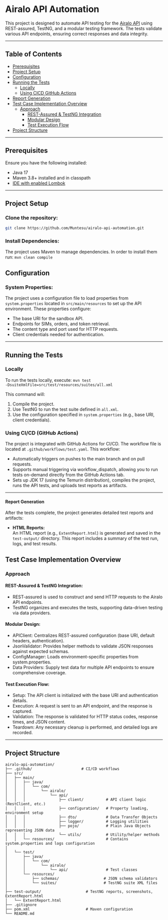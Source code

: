 # Airalo API Automation

This project is designed to automate API testing for the [Airalo API](https://partners-doc.airalo.com/) using REST-assured, TestNG, and a modular testing framework. The tests validate various API endpoints, ensuring correct responses and data integrity.

---

## Table of Contents

- [Prerequisites](#prerequisites)
- [Project Setup](#project-setup)
- [Configuration](#configuration)
- [Running the Tests](#running-the-tests)
  - [Locally](#locally)
  - [Using CICD GitHub Actions](#using-cicd-github-actions)
- [Report Generation](#report-generation)
- [Test Case Implementation Overview](#test-case-implementation-overview)
  - [Approach](#approach)
    - [REST-Assured & TestNG Integration](#rest-assured--testng-integration)
    - [Modular Design](#modular-design)
    - [Test Execution Flow](#test-execution-flow)
- [Project Structure](#project-structure)

---

## Prerequisites

Ensure you have the following installed:

- Java 17 
- Maven 3.8+ installed and in classpath
- [IDE with enabled Lombok](https://www.baeldung.com/lombok-ide)

---

## Project Setup

### Clone the repository:
```bash
git clone https://github.com/Muntesu/airalo-api-automation.git
````

### Install Dependencies:
The project uses Maven to manage dependencies. In order to install them run: <code>mvn clean compile</code>

## Configuration

### System Properties:
The project uses a configuration file to load properties from `system.properties` located in `src/main/resources` to set up the API environment.
These properties configure:

- The base URI for the sandbox API.
- Endpoints for SIMs, orders, and token retrieval.
- The content type and port used for HTTP requests.
- Client credentials needed for authentication.

---

## Running the Tests

### Locally
To run the tests locally, execute:
<code>mvn test -DsuiteXmlFile=src/test/resources/suites/all.xml</code>


This command will:
1. Compile the project.
2. Use TestNG to run the test suite defined in `all.xml`.
3. Use the configuration specified in `system.properties` (e.g., base URI, client credentials).

### Using CI/CD (GitHub Actions)
The project is integrated with GitHub Actions for CI/CD. The workflow file is located at `.github/workflows/test.yaml`. 
This workflow:

- Automatically triggers on pushes to the main branch and on pull requests.
- Supports manual triggering via workflow_dispatch, allowing you to run tests on-demand directly from the GitHub Actions tab.
- Sets up JDK 17 (using the Temurin distribution), compiles the project, runs the API tests, and uploads test reports as artifacts.

---

#### Report Generation

After the tests complete, the project generates detailed test reports and artifacts:

- **HTML Reports:**  
  An HTML report (e.g., `ExtentReport.html`) is generated and saved in the `test-output/` directory. This report includes a summary of the test run, logs, and test results.

## Test Case Implementation Overview

### Approach

#### REST-Assured & TestNG Integration:
- REST-assured is used to construct and send HTTP requests to the Airalo API endpoints.
- TestNG organizes and executes the tests, supporting data-driven testing via data providers.

#### Modular Design:
- APIClient: Centralizes REST-assured configuration (base URI, default headers, authentication).
- JsonValidator: Provides helper methods to validate JSON responses against expected schemas.
- ConfigManager: Loads environment-specific properties from system.properties.
- Data Providers: Supply test data for multiple API endpoints to ensure comprehensive coverage.

#### Test Execution Flow:
- Setup: The API client is initialized with the base URI and authentication details.
- Execution: A request is sent to an API endpoint, and the response is captured.
- Validation: The response is validated for HTTP status codes, response times, and JSON content.
- Teardown: Any necessary cleanup is performed, and detailed logs are recorded.

---

## Project Structure
```
airalo-api-automation/
├── .github/                      # CI/CD workflows
├── src/
│   ├── main/
│   │   ├── java/
│   │   │   └── com/
│   │   │       └── airalo/
│   │   │           └── api/
│   │   │               ├── client/          # API client logic (RestClient, etc.)
│   │   │               ├── configuration/   # Property loading, environment setup
│   │   │               ├── dto/             # Data Transfer Objects
│   │   │               ├── logger/          # Logging utilities
│   │   │               ├── pojo/            # Plain Java Objects representing JSON data
│   │   │               └── utils/           # Utility/helper methods
│   │   └── resources/                       # Contains system.properties and logs configuration
│
│   └── test/
│       ├── java/
│       │   └── com/
│       │       └── airalo/
│       │           └── api/                 # Test classes
│       └── resources/
│           ├── schemas/                    # JSON schema validators
│           └── suites/                     # TestNG suite XML files
│
├── test-output/                    # TestNG reports, screenshots, ExtentReport.html
│   └── ExtentReport.html
├── .gitignore
├── pom.xml                         # Maven configuration
└── README.md

```


